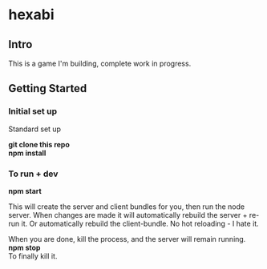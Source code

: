 # hexabi

## Intro

This is a game I'm building, complete work in progress.

## Getting Started 

### Initial set up
Standard set up

__git clone this repo__  
__npm install__  

### To run + dev
__npm start__  

This will create the server and client bundles for you, then run the node server.
When changes are made it will automatically rebuild the server + re-run it. Or
automatically rebuild the client-bundle. No hot reloading - I hate it.

When you are done, kill the process, and the server will remain running.  
__npm stop__  
To finally kill it.
